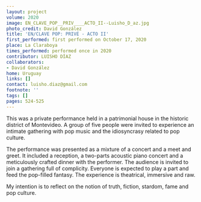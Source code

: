 ```yaml
---
layout: project
volume: 2020
image: EN_CLAVE_POP__PRIV____ACTO_II--Luisho_D_az.jpg
photo_credit: David González
title: 'EN/CLAVE POP: PRIVÉ - ACTO II'
first_performed: first performed on October 17, 2020
place: La Claraboya
times_performed: performed once in 2020
contributor: LUISHO DÍAZ
collaborators:
- David González
home: Uruguay
links: []
contact: luisho.diaz@gmail.com
footnote: ''
tags: []
pages: 524-525
---
```



This was a private performance held in a patrimonial house in the historic district of Montevideo. A group of five people were invited to experience an intimate gathering with pop music and the idiosyncrasy related to pop culture.

The performance was presented as a mixture of a concert and a meet and greet. It included a reception, a two-parts acoustic piano concert and a meticulously crafted dinner with the performer. The audience is invited to join a gathering full of complicity. Everyone is expected to play a part and feed the pop-filled fantasy. The experience is theatrical, immersive and raw.

My intention is to reflect on the notion of truth, fiction, stardom, fame and pop culture.
